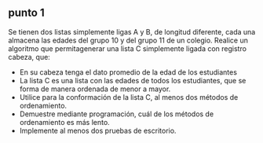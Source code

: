 ## punto 1
Se tienen dos listas simplemente ligas A y B, de longitud
diferente, cada una almacena las edades del grupo 10 y del
grupo 11 de un colegio. Realice un algoritmo que permitagenerar una lista C simplemente ligada con registro cabeza,
que:
- En su cabeza tenga el dato promedio de la edad de los
estudiantes
-  La lista C es una lista con las edades de todos los
estudiantes, que se forma de manera ordenada de
menor a mayor.
-  Utilice para la conformación de la lista C, al menos dos
métodos de ordenamiento.
-  Demuestre mediante programación, cuál de los
métodos de ordenamiento es más lento.
-  Implemente al menos dos pruebas de escritorio.